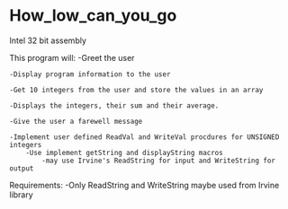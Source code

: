 # How_low_can_you_go
Intel 32 bit assembly

This program will:
	-Greet the user

	-Display program information to the user

	-Get 10 integers from the user and store the values in an array
	
	-Displays the integers, their sum and their average.

	-Give the user a farewell message
	
	-Implement user defined ReadVal and WriteVal procdures for UNSIGNED integers
		-Use implement getString and displayString macros
			-may use Irvine's ReadString for input and WriteString for output


Requirements:
	-Only ReadString and WriteString maybe used from Irvine library

